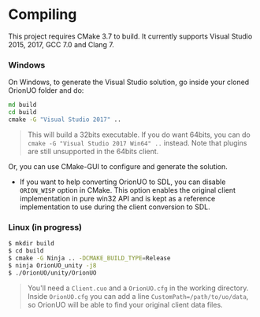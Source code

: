 # Compiling

This project requires CMake 3.7 to build. It currently supports Visual Studio 2015, 2017, GCC 7.0 and Clang 7.

### Windows

On Windows, to generate the Visual Studio solution, go inside your cloned OrionUO folder and do:

```bat
md build
cd build
cmake -G "Visual Studio 2017" ..
```

  > This will build a 32bits executable. If you do want 64bits, you can do `cmake -G "Visual Studio 2017 Win64" ..` instead. Note that plugins are still unsupported in the 64bits client.

Or, you can use CMake-GUI to configure and generate the solution.

* If you want to help converting OrionUO to SDL, you can disable `ORION_WISP` option in CMake. This option enables the original client implementation in pure win32 API and is kept as a reference implementation to use during the client conversion to SDL.

### Linux (in progress)

```bash
$ mkdir build
$ cd build
$ cmake -G Ninja .. -DCMAKE_BUILD_TYPE=Release
$ ninja OrionUO_unity -j8
$ ./OrionUO/unity/OrionUO
```

  > You'll need a `Client.cuo` and a `OrionUO.cfg` in the working directory. Inside `OrionUO.cfg` you can add a line `CustomPath=/path/to/uo/data`, so OrionUO will be able to find your original client data files.
